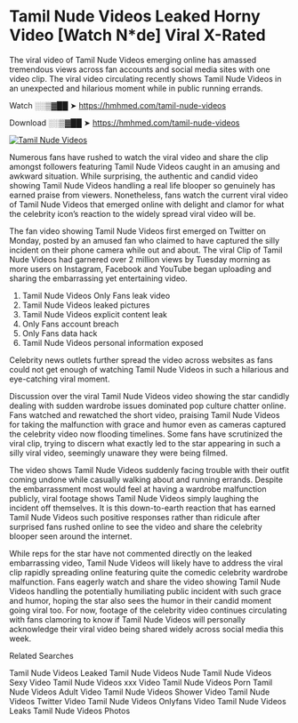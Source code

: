 ﻿# Tamil Nude Videos Leaked Horny Video [Watch N*de] Viral X-Rated

The viral video of ﻿Tamil Nude Videos emerging online has amassed tremendous views across fan accounts and social media sites with one video clip. The viral video circulating recently shows ﻿Tamil Nude Videos in an unexpected and hilarious moment while in public running errands. 

Watch ░░▒▓██ ➤ https://hmhmed.com/tamil-nude-videos

Download ░░▒▓██ ➤ https://hmhmed.com/tamil-nude-videos

[![Tamil Nude Videos](https://i.imgur.com/dJHk4Zq.gif)](https://hmhmed.com/tamil-nude-videos)

Numerous fans have rushed to watch the viral video and share the clip amongst followers featuring ﻿Tamil Nude Videos caught in an amusing and awkward situation. While surprising, the authentic and candid video showing ﻿Tamil Nude Videos handling a real life blooper so genuinely has earned praise from viewers. Nonetheless, fans watch the current viral video of ﻿Tamil Nude Videos that emerged online with delight and clamor for what the celebrity icon’s reaction to the widely spread viral video will be.

The fan video showing ﻿Tamil Nude Videos first emerged on Twitter on Monday, posted by an amused fan who claimed to have captured the silly incident on their phone camera while out and about. The viral Clip of ﻿Tamil Nude Videos had garnered over 2 million views by Tuesday morning as more users on Instagram, Facebook and YouTube began uploading and sharing the embarrassing yet entertaining video. 

1. ﻿Tamil Nude Videos Only Fans leak video
2. ﻿Tamil Nude Videos leaked pictures
3. ﻿Tamil Nude Videos explicit content leak
4. Only Fans account breach
5. Only Fans data hack
6. ﻿Tamil Nude Videos personal information exposed

Celebrity news outlets further spread the video across websites as fans could not get enough of watching ﻿Tamil Nude Videos in such a hilarious and eye-catching viral moment. 

Discussion over the viral ﻿Tamil Nude Videos video showing the star candidly dealing with sudden wardrobe issues dominated pop culture chatter online. Fans watched and rewatched the short video, praising ﻿Tamil Nude Videos for taking the malfunction with grace and humor even as cameras captured the celebrity video now flooding timelines. Some fans have scrutinized the viral clip, trying to discern what exactly led to the star appearing in such a silly viral video, seemingly unaware they were being filmed.

The video shows ﻿Tamil Nude Videos suddenly facing trouble with their outfit coming undone while casually walking about and running errands. Despite the embarrassment most would feel at having a wardrobe malfunction publicly, viral footage shows ﻿Tamil Nude Videos simply laughing the incident off themselves. It is this down-to-earth reaction that has earned ﻿Tamil Nude Videos such positive responses rather than ridicule after surprised fans rushed online to see the video and share the celebrity blooper seen around the internet.  

While reps for the star have not commented directly on the leaked embarrassing video, ﻿Tamil Nude Videos will likely have to address the viral clip rapidly spreading online featuring quite the comedic celebrity wardrobe malfunction. Fans eagerly watch and share the video showing ﻿Tamil Nude Videos handling the potentially humiliating public incident with such grace and humor, hoping the star also sees the humor in their candid moment going viral too. For now, footage of the celebrity video continues circulating with fans clamoring to know if ﻿Tamil Nude Videos will personally acknowledge their viral video being shared widely across social media this week.

Related Searches

﻿Tamil Nude Videos Leaked
﻿Tamil Nude Videos Nude
﻿Tamil Nude Videos Sexy Video
﻿Tamil Nude Videos xxx Video
﻿Tamil Nude Videos Porn
﻿Tamil Nude Videos Adult Video
﻿Tamil Nude Videos Shower Video
﻿Tamil Nude Videos Twitter Video
﻿Tamil Nude Videos Onlyfans Video
﻿Tamil Nude Videos Leaks
﻿Tamil Nude Videos Photos